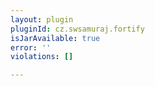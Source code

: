 ```yaml
---
layout: plugin
pluginId: cz.swsamuraj.fortify
isJarAvailable: true
error: ''
violations: []

---
```

